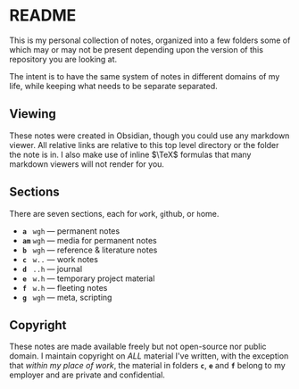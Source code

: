 # README
This is my personal collection of notes, organized into a few folders some of which may or may not be present depending upon the version of this repository you are looking at.

The intent is to have the same system of notes in different domains of my life, while keeping what needs to be separate separated.

## Viewing
These notes were created in Obsidian, though you could use any markdown viewer. All relative links are relative to this top level directory or the folder the note is in. I also make use of inline $\TeX$ formulas that many markdown viewers will not render for you.

## Sections
There are seven sections, each for `w`ork, `g`ithub, or `h`ome.

- **`a `** `wgh` — permanent notes
- **`am`** `wgh` — media for permanent notes
- **`b `** `wgh` — reference & literature notes
- **`c `** `w..` — work notes
- **`d `** `..h` — journal
- **`e `** `w.h` — temporary project material
- **`f `** `w.h` — fleeting notes
- **`g `** `wgh` — meta, scripting

## Copyright
These notes are made available freely but not open-source nor public domain. I maintain copyright on *ALL* material I've written, with the exception that *within my place of work*, the material in folders **`c`**, **`e`** and **`f`** belong to my employer and are private and confidential.
